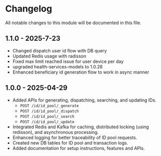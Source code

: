 # Changelog
All notable changes to this module will be documented in this file.

## 1.1.0 - 2025-7-23

- Changed dispatch user id flow with DB query
- Updated Redis usage with radisson
- Fixed max limit reached issue for user device per day
- upgraded health-services-models to 1.0.28
- Enhanced beneficiary id generation flow to work in async manner

## 1.0.0 - 2025-04-29

- Added APIs for generating, dispatching, searching, and updating IDs.
  - `POST /id/id_pool/_generate`
  - `POST /id/id_pool/_dispatch`
  - `POST /id/id_pool/_search`
  - `POST /id/id_pool/_update`
- Integrated Redis and Kafka for caching, distributed locking (using redisson), and asynchronous processing.
- Enhanced logging for better traceability of ID pool requests.
- Created new DB tables for ID pool and transaction logs.
- Added documentation for setup instructions, features and APIs.
